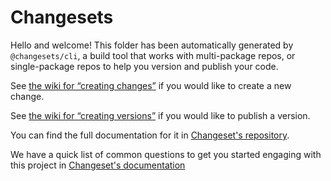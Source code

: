 # Changesets

Hello and welcome! This folder has been automatically generated by
`@changesets/cli`, a build tool that works with multi-package repos, or
single-package repos to help you version and publish your code.

See
[the wiki for “creating changes”](https://github.com/esdmr/template/wiki/create-changes)
if you would like to create a new change.

See
[the wiki for “creating versions”](https://github.com/esdmr/template/wiki/create-versions)
if you would like to publish a version.

You can find the full documentation for it in
[Changeset's repository](https://github.com/changesets/changesets).

We have a quick list of common questions to get you started engaging with this
project in
[Changeset's documentation](https://github.com/changesets/changesets/blob/main/docs/common-questions.md)
